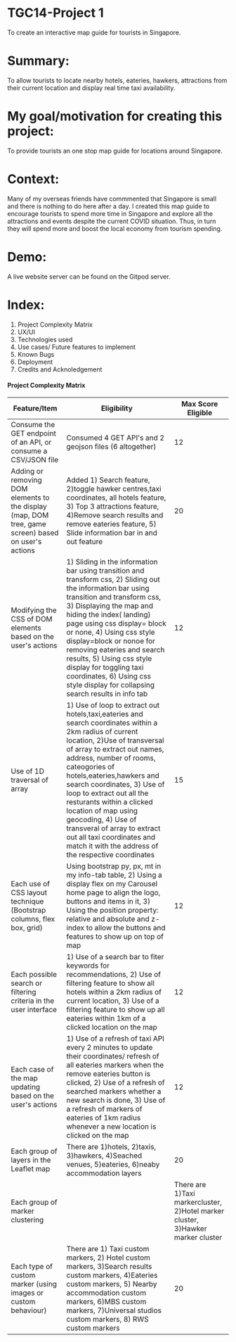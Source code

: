 # TGC14-Project 1
To create an interactive map guide for tourists in Singapore.

# Summary: 
To allow tourists to locate nearby hotels, eateries, hawkers, attractions from their current location and display real time taxi availability.

# My goal/motivation for creating this project:
To provide tourists an one stop map guide for locations around Singapore.

# Context: 
Many of my overseas friends have commmented that Singapore is small and there is nothing to do here after a day. I created this map guide to encourage tourists to spend more time in Singapore and explore all the attractions and events despite the current COVID situation. Thus, in turn they will spend more and boost the local economy from tourism spending.

# Demo: 
A live website server can be found on the Gitpod server.

# Index:
1. Project Complexity Matrix 
2. UX/UI
3. Technologies used
4. Use cases/ Future features to implement
5. Known Bugs
6. Deployment
7. Credits and Acknoledgement

#### Project Complexity Matrix 
| Feature/Item | Eligibility | Max Score Eligible
| ------ | ------ | ------ |
| Consume the GET endpoint of an API, or consume a CSV/JSON file | Consumed 4 GET API's and 2 geojson files (6 altogether) | 12 |
| Adding or removing DOM elements to the display (map, DOM tree, game screen) based on user's actions |Added 1) Search feature, 2)toggle hawker centres,taxi coordinates, all hotels feature, 3) Top 3 attractions feature, 4)Remove search results and remove eateries feature, 5) Slide information bar in and out feature | 20 |
| Modifying the CSS of DOM elements based on the user's actions | 1) Sliding in the information bar using transition and transform css, 2) Sliding out the information bar using transition and transform css, 3) Displaying the map and hiding the index( landing) page using css display= block or none, 4) Using css style display=block or nonoe for removing eateries and search results, 5) Using css style display for toggling taxi coordinates, 6) Using css style display for collapsing search results in info tab | 12 |
| Use of 1D traversal of array | 1) Use of loop to extract out hotels,taxi,eateries and search coordinates within a 2km radius of current location, 2)Use of transversal of array to extract out names, address, number of rooms, cateogories of hotels,eateries,hawkers and search coordinates, 3) Use of loop to extract out all the resturants within a clicked location of map using geocoding, 4) Use of transveral of array to extract out all taxi coordinates and match it with the address of the respective coordinates| 15 |
| Each use of CSS layout technique (Bootstrap columns, flex box, grid)| Using bootstrap py, px, mt in my info-tab table, 2) Using a display flex on my Carousel home page to align the logo, buttons and items in it, 3) Using the position property: relative and absolute and z-index to allow the buttons and features to show up on top of map | 12 |
| Each possible search or filtering criteria in the user interface | 1) Use of a search bar to fiter keywords for recommendations, 2) Use of filtering feature to show all hotels within a 2km radius of current location, 3) Use of a filtering feature to show up all eateries within 1km of a clicked location on the map | 12 |
| Each case of the map updating based on the user's actions | 1) Use of a refresh of taxi API every 2 minutes to update their coordinates/ refresh of all eateries markers when the remove eateries button is clicked, 2) Use of a refresh of searched markers whether a new search is done, 3) Use of a refresh of markers of eateries of 1km radius whenever a new location is clicked on the map| 12 |
| Each group of layers in the Leaflet map | There are 1)hotels, 2)taxis, 3)hawkers, 4)Seached venues, 5)eateries, 6)neaby accommodation layers | 20 |
| Each group of marker clustering | | There are 1)Taxi markercluster, 2)Hotel marker cluster, 3)Hawker marker cluster | 12 |
| Each type of custom marker (using images or custom behaviour) | There are 1) Taxi custom markers, 2) Hotel custom markers, 3)Search results custom markers, 4)Eateries custom markers, 5) Nearby accommodation custom markers, 6)MBS custom markers, 7)Universal studios custom markers, 8) RWS custom markers | 20 |


